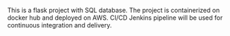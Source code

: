This is a flask project with SQL database. 
The project is containerized on docker hub and deployed on AWS.
CI/CD Jenkins pipeline will be used for continuous integration and delivery.